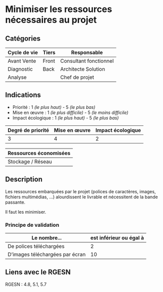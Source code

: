# Minimiser les ressources nécessaires au projet

## Catégories

| Cycle de vie | Tiers | Responsable                      |
|--------------|-------|----------------------------------|
| Avant Vente  | Front | Consultant fonctionnel           |
| Diagnostic   | Back  | Architecte Solution              |
| Analyse      |       | Chef de projet                   |

## Indications

* Priorité : 1 *(le plus haut)* - 5 *(le plus bas)*
* Mise en œuvre : 1 *(le plus difficile)* - 5 *(le moins difficile)*
* Impact écologique : 1 *(le plus haut)* - 5 *(le plus bas)*

| Degré de priorité | Mise en œuvre | Impact écologique |
|-------------------|---------------|-------------------|
| 3                 | 4             | 2                 |


| Ressources économisées |
|------------------------|
| Stockage / Réseau      |

## Description

Les ressources embarquées par le projet (polices de caractères, images, fichiers multimédias, …) alourdissent le 
livrable et nécessitent de la bande passante.

Il faut les minimiser.


### Principe de validation

| Le nombre...                    | est inférieur ou égal à |
|---------------------------------|-------------------------|
| De polices téléchargées         | 2                       |
| D’images téléchargées par écran | 10                      |


## Liens avec le RGESN

RGESN : 4.8, 5.1, 5.7